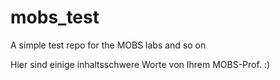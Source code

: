 # mobs_test

A simple test repo for the MOBS labs and so on

Hier sind einige inhaltsschwere Worte von Ihrem MOBS-Prof. :)
